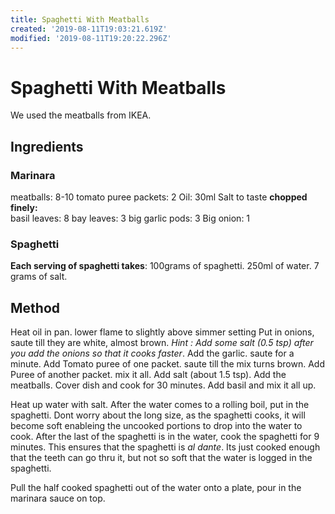 ```yaml
---
title: Spaghetti With Meatballs
created: '2019-08-11T19:03:21.619Z'
modified: '2019-08-11T19:20:22.296Z'
---
```


# Spaghetti With Meatballs

We used the meatballs from IKEA.

## Ingredients

### Marinara
meatballs: 8-10
tomato puree packets: 2
Oil: 30ml
Salt to taste
**chopped finely:**  
  basil leaves: 8 
  bay leaves: 3
  big garlic pods: 3
  Big onion: 1

### Spaghetti
**Each serving of spaghetti takes**:
100grams of spaghetti.
250ml of water.
7 grams of salt.

## Method

Heat oil in pan. lower flame to slightly above simmer setting
Put in onions, saute till they are white, almost brown. 
_Hint : Add some salt (0.5 tsp) after you add the onions so that it cooks faster_.
Add the garlic. saute for a minute.
Add Tomato puree of one packet. saute till the mix turns brown.
Add Puree of another packet. mix it all. Add salt (about 1.5 tsp).
Add the meatballs.
Cover dish and cook for 30 minutes.
Add basil and mix it all up. 


Heat up water with salt. After the water comes to a rolling boil, put in the spaghetti. Dont worry about the long size, as the spaghetti cooks, it will become soft enableing the uncooked portions to drop into the water to cook.
After the last of the spaghetti is in the water, cook the spaghetti for 9 minutes. This ensures that the spaghetti is _al dante_. Its just cooked enough that the teeth can go thru it, but not so soft that the water is logged in the spaghetti. 

Pull the half cooked spaghetti out of the water onto a plate, pour in the marinara sauce  on top.   


